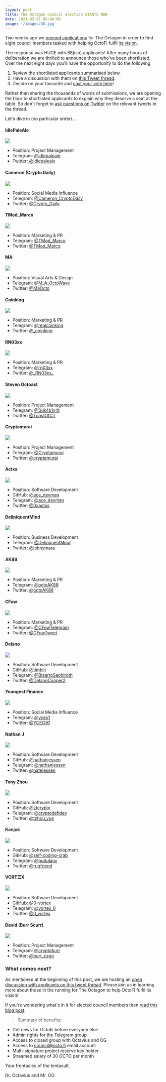 ```yaml
---
layout: post
title: The Octagon council election STARTS NOW
date: 2021-03-01 00:08:08
image: '/images/38.jpg'
---
```


Two weeks ago we [opened applications](https://den.octo.fi/blog/220-the-octagon-applications-now-open) for The Octagon in order to find eight council members tasked with helping OctoFi fulfil [its vision](https://yolo.octo.fi).

The response was HUGE with 88(ish) applicants! After many hours of deliberation we are thrilled to announce those who've been shortlisted. Over the next eight days you'll have the opportunity to do the following:

1. Review the shortlisted applicants summarised below.
2. Have a discussion with them on [this Tweet thread](https://twitter.com/octofinance/status/1366006535067820033).
3. Decide on your favourite and [cast your vote here](https://octo.fi/#/tools/governance/octofi/proposal/QmRNaNRaqCZKxU94jiRyBFrBKA8szSCJPkkbbgYn87Auzq)!

Rather than sharing the thousands of words of submissions, we are opening the floor to shortlisted applicants to explain why they deserve a seat at the table. So don't forget to [ask questions on Twitter](https://twitter.com/octofinance/status/1366006535067820033) on the relevant tweets in the thread.

Let's dive in (no particular order)...

#### IdlePaleAle

![](https://i.imgur.com/AihelkB.png)
- Position: Project Management
- Telegram: [@idlepaleale](https://t.me/idlepaleale)
- Twitter: [@idlepaleale](https://twitter.com/idlepaleale)

#### Cameron (Crypto Daily)

![](https://i.imgur.com/mf3112K.png)
- Position: Social Media Influence
- Telegram: [@Cameron_CryptoDaily](https://t.me/Cameron_CryptoDaily)
- Twitter: [@Crypto_Daily](https://twitter.com/Crypto_Daily)

#### TMod_Marco
 
![](https://i.imgur.com/d1CE8lp.png)
- Position: Marketing & PR
- Telegram: [@TMod_Marco](https://t.me/TMod_Marco)
- Twitter: [@TMod_Marco](https://twitter.com/TMod_Marco)

#### MA

![](https://i.imgur.com/3sKP5xI.png)
- Position: Visual Arts & Design
- Telegram: [@M_A_OctoWave](https://t.me/M_A_OctoWave)
- Twitter: [@MaOcto](https://twitter.com/MaOcto)

#### Coinking

![](https://i.imgur.com/dR1WU8h.png)
- Position: Marketing & PR
- Telegram: [@realcoinking](https://t.me/realcoinking)
- Twitter: [@_coinking](https://twitter.com/_coinking)  

#### RN03xx

![](https://i.imgur.com/vvgXAZM.png)
- Position: Marketing & PR
- Telegram: [@rn03xx](https://t.me/rn03xx)
- Twitter: [@\_RN03xx\_](https://twitter.com/_RN03xx_)

#### Steven Octoast

![](https://i.imgur.com/VALC5YL.png)
- Position: Project Management
- Telegram: [@Suk4b1y4t](https://t.me/Suk4b1y4t)
- Twitter: [@ToastOfCT](https://twitter.com/ToastOfCT)

#### Cryptamurai

![](https://i.imgur.com/ImVd7RJ.png)
- Position: Project Management
- Telegram: [@Cryptamurai](https://t.me/Cryptamurai)
- Twitter: [@cryptamurai](https://twitter.com/cryptamurai)

#### Actxs

![](https://i.imgur.com/AXfD669.png)
- Position: Software Development
- GitHub: [@ace_devman](https://github.com/0xlocker)
- Telegram: [@ace_devman](https://t.me/ace_devman)
- Twitter: [@0xactxs](https://twitter.com/0xactxs)

#### DeliniquentMind

![](https://i.imgur.com/sYzVZ78.png)
- Position: Business Development
- Telegram: [@DelinquentMind](https://t.me/DelinquentMind)
- Twitter: [@johnymara](https://twitter.com/johnymara)

#### AK88

![](https://i.imgur.com/zlixpBf.png)
- Position: Marketing & PR
- Telegram: [@octoAK88](https://t.me/octoAK88)
- Twitter: [@octoAK88](https://twitter.com/octoAK88)
 
 #### CFow
 
![](https://i.imgur.com/lrPIu51.png)
- Position: Marketing & PR
- Telegram: [@CFowTelegram](https://t.me/CFowTelegram)
- Twitter: [@CFowTweet](https://twitter.com/CFowTweet)

#### Delano

![](https://i.imgur.com/skdApDe.png)
- Position: Software Development
- GitHub: [@timbilt](https://github.com/timbilt)
- Telegram: [@BizarroSephiroth](https://t.me/BizarroSephiroth)
- Twitter: [@DelanoCooper2](https://twitter.com/DelanoCooper2)

#### Youngest Finance
 
![](https://i.imgur.com/KYWSPun.png)
- Position: Social Media Influence
- Telegram: [@yceo1](https://t.me/yceo1)
- Twitter: [@YCEO97](https://twitter.com/YCEO97)

#### Nathan J

![](https://i.imgur.com/tqqEpZo.png)
- Position: Software Development
- GitHub: [@nathanjessen](https://github.com/nathanjessen)
- Telegram: [@nathanjessen](https://t.me/nathanjessen)
- Twitter: [@natejessen](https://twitter.com/natejessen)

#### Tony Zhou

![](https://i.imgur.com/mZzZE6h.png)
- Position: Software Development
- GitHub: [@ztcrypto](https://github.com/ztcrypto)
- Telegram: [@cryptodefidev](https://t.me/cryptodefidev)
- Twitter: [@tzhou_vue](https://twitter.com/tzhou_vue)

#### Kanjuk

![](https://i.imgur.com/83rLbwY.png)
- Position: Software Development
- GitHub: [@self-coding-crab](https://github.com/self-coding-crab)
- Telegram: [@pudulany](https://t.me/pudulany)
- Twitter: [@rugfriend](https://twitter.com/rugfriend)

#### VORT☰X

![](https://i.imgur.com/012AVLO.png)
- Position: Software Development
- GitHub: [@0-vortex](https://github.com/0-vortex)
- Telegram: [@vortex_0](https://t.me/vortex_0)
- Twitter: [@0_vortex](https://twitter.com/0_vortex)

#### David (Burr Scurr)

![](https://i.imgur.com/8NNnbNr.png)
- Position: Project Management
- Telegram: [@cryptoburr](https://t.me/cryptoburr)
- Twitter: [@burr_csgo](https://twitter.com/burr_csgo)

### What comes next?
As mentioned at the beginning of this post, we are hosting an [open discussion with applicants on this tweet thread](https://twitter.com/octofinance/status/1366006535067820033). Please join us in learning more about those in the running for The Octagon to help OctoFi fulfil its vision!

If you're wondering what's in it for elected council members then [read this blog post](https://den.octo.fi/blog/220-the-octagon-applications-now-open).

> Summary of benefits:
- Get news for OctoFi before everyone else
- Admin rights for the Telegram group
- Access to closed group with Octavius and OG
- Access to council@octo.fi email account
- Multi-signature project reserve key holder
- Streamed salary of 30 OCTO per month

Your frentacles of the tentacult,

Dr. Octavius and Mr. OG

